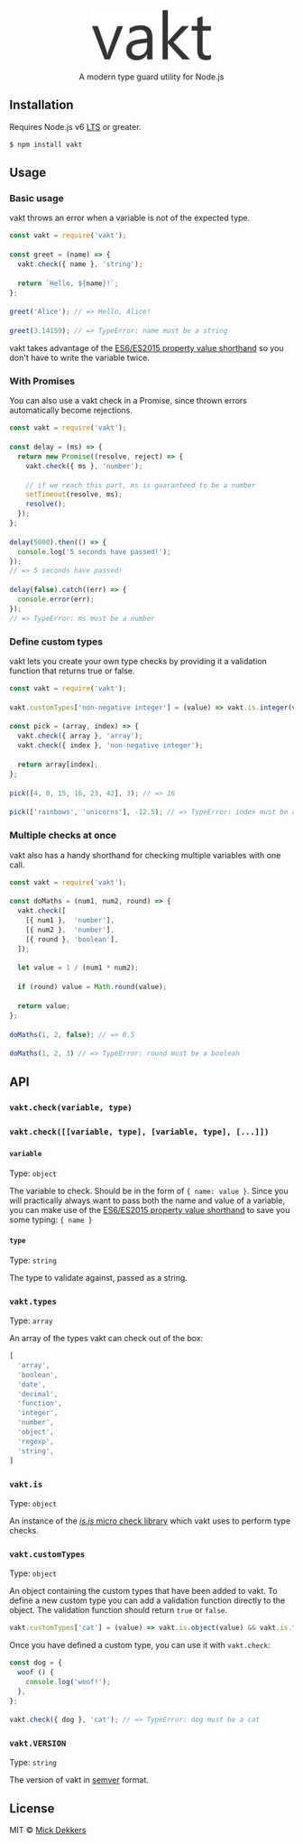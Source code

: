 <p align="center">
  <img alt="vakt" src="header.svg?raw=true" height="96">
</p>

<p align="center">
  A modern type guard utility for Node.js
</p>

## Installation

Requires Node.js v6 [LTS] or greater.

```bash
$ npm install vakt
```

## Usage

### Basic usage

vakt throws an error when a variable is not of the expected type.

```js
const vakt = require('vakt');

const greet = (name) => {
  vakt.check({ name }, 'string');

  return `Hello, ${name}!`;
};

greet('Alice'); // => Hello, Alice!

greet(3.14159); // => TypeError: name must be a string
```

vakt takes advantage of the [ES6/ES2015 property value shorthand][es6pvs] so you don't have to write the variable twice.

### With Promises

You can also use a vakt check in a Promise, since thrown errors automatically become rejections.

```js
const vakt = require('vakt');

const delay = (ms) => {
  return new Promise((resolve, reject) => {
    vakt.check({ ms }, 'number');

    // if we reach this part, ms is guaranteed to be a number
    setTimeout(resolve, ms);
    resolve();
  });
};

delay(5000).then(() => {
  console.log('5 seconds have passed!');
});
// => 5 seconds have passed!

delay(false).catch((err) => {
  console.error(err);
});
// => TypeError: ms must be a number
```

### Define custom types

vakt lets you create your own type checks by providing it a validation function that returns true or false.

```js
const vakt = require('vakt');

vakt.customTypes['non-negative integer'] = (value) => vakt.is.integer(value) && value >= 0;

const pick = (array, index) => {
  vakt.check({ array }, 'array');
  vakt.check({ index }, 'non-negative integer');

  return array[index];
};

pick([4, 8, 15, 16, 23, 42], 3); // => 16

pick(['rainbows', 'unicorns'], -12.5); // => TypeError: index must be a non-negative integer
```

### Multiple checks at once

vakt also has a handy shorthand for checking multiple variables with one call.

```js
const vakt = require('vakt');

const doMaths = (num1, num2, round) => {
  vakt.check([
    [{ num1 },  'number'],
    [{ num2 },  'number'],
    [{ round }, 'boolean'],
  ]);

  let value = 1 / (num1 * num2);

  if (round) value = Math.round(value);

  return value;
};

doMaths(1, 2, false); // => 0.5

doMaths(1, 2, 3) // => TypeError: round must be a boolean
```

## API

### `vakt.check(variable, type)`
### `vakt.check([[variable, type], [variable, type], [...]])`

#### `variable`

Type: `object`

The variable to check. Should be in the form of `{ name: value }`.
Since you will practically always want to pass both the name and value of a variable,
you can make use of the [ES6/ES2015 property value shorthand][es6pvs] to save you some typing: `{ name }`

#### `type`

Type: `string`

The type to validate against, passed as a string.

### `vakt.types`

Type: `array`

An array of the types vakt can check out of the box:
```js
[
  'array',
  'boolean',
  'date',
  'decimal',
  'function',
  'integer',
  'number',
  'object',
  'regexp',
  'string',
]
```

### `vakt.is`

Type: `object`

An instance of the [_is.js_ micro check library][isjs] which vakt uses to perform type checks.

### `vakt.customTypes`

Type: `object`

An object containing the custom types that have been added to vakt. To define a new custom type you can add a validation function directly to the object. The validation function should return `true` or `false`.

```js
vakt.customTypes['cat'] = (value) => vakt.is.object(value) && vakt.is.function(value['meow']);
```

Once you have defined a custom type, you can use it with `vakt.check`:

```js
const dog = {
  woof () {
    console.log('woof!');
  },
};

vakt.check({ dog }, 'cat'); // => TypeError: dog must be a cat
```

### `vakt.VERSION`

Type: `string`

The version of vakt in [semver] format.

## License

MIT © [Mick Dekkers][gh-profile]

[lts]: https://github.com/nodejs/LTS#lts-schedule
[es6pvs]: https://developer.mozilla.org/en/docs/Web/JavaScript/Reference/Operators/Object_initializer#Property_definitions
[isjs]: http://is.js.org/
[semver]: http://semver.org/
[gh-profile]: https://github.com/soullesswaffle
